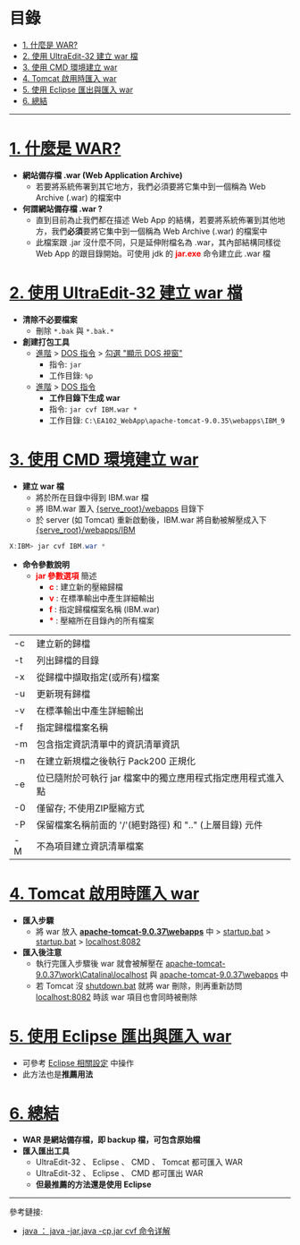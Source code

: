 <h1 id="top">目錄</h1>

- [1. 什麼是 WAR?](#s1)
- [2. 使用 UltraEdit-32 建立 war 檔](#s2)
- [3. 使用 CMD 環境建立 war](#s3)
- [4. Tomcat 啟用時匯入 war](#s4)
- [5. 使用 Eclipse 匯出與匯入 war](#s5)
- [6. 總結](#s6)

---

# <a id='s1' class='md-title' href='#top'>1. 什麼是 WAR?</a>

- **網站備存檔 .war (Web Application Archive)**
  - 若要將系統佈署到其它地方，我們必須要將它集中到一個稱為 Web Archive (.war) 的檔案中
- **何謂網站備存檔 .war ?**
  - 直到目前為止我們都在描述 Web App 的結構，若要將系統佈署到其他地方，我們**必須**要將它集中到一個稱為 Web Archive (.war) 的檔案中
  - 此檔案跟 .jar 沒什麼不同，只是延伸附檔名為 .war，其內部結構同樣從 Web App 的跟目錄開始。可使用 jdk 的 **<span style="color: red;">jar.exe</span>** 命令建立此 .war 檔

# <a id='s2' class='md-title' href='#top'>2. 使用 UltraEdit-32 建立 war 檔</a>

- **清除不必要檔案**
  - 刪除 `*.bak` 與 `*.bak.*`
- **創建打包工具**
  - <u>進階</u> > <u>DOS 指令</u> > <u>勾選 "顯示 DOS 視窗"</u>
    - 指令: `jar`
    - 工作目錄: `%p`
  - <u>進階</u> > <u>DOS 指令</u>
    - **工作目錄下生成 war**
    - 指令: `jar cvf IBM.war *`
    - 工作目錄: `C:\EA102_WebApp\apache-tomcat-9.0.35\webapps\IBM_9`

# <a id='s3' class='md-title' href='#top'>3. 使用 CMD 環境建立 war</a>

- **建立 war 檔**
  - 將於所在目錄中得到 IBM.war 檔
  - 將 IBM.war 置入 <u>{serve_root}/webapps</u> 目錄下
  - 於 server (如 Tomcat) 重新啟動後，IBM.war 將自動被解壓成入下 <u>{serve_root}/webapps/IBM</u>

```cs
X:IBM> jar cvf IBM.war *
```

- **命令參數說明**
  - **<span style="color: red;">jar 參數選項</span>** 簡述
    - **<span style="color: red;">c</span>** : 建立新的壓縮歸檔
    - **<span style="color: red;">v</span>** : 在標準輸出中產生詳細輸出
    - **<span style="color: red;">f</span>** : 指定歸檔檔案名稱 (IBM.war)
    - **<span style="color: red;">\*</span>** : 壓縮所在目錄內的所有檔案

<table>
<tr>	<td>-c</td>	<td>建立新的歸檔</td>	</tr>
<tr>	<td>-t</td>	<td>列出歸檔的目錄</td>	</tr>
<tr>	<td>-x</td>	<td>從歸檔中擷取指定(或所有)檔案</td>	</tr>
<tr>	<td>-u</td>	<td>更新現有歸檔</td>	</tr>
<tr>	<td>-v</td>	<td>在標準輸出中產生詳細輸出</td>	</tr>
<tr>	<td>-f</td>	<td>指定歸檔檔案名稱</td>	</tr>
<tr>	<td>-m</td>	<td>包含指定資訊清單中的資訊清單資訊</td>	</tr>
<tr>	<td>-n</td>	<td>在建立新規檔之後執行 Pack200 正規化</td>	</tr>
<tr>	<td>-e</td>	<td>位已隨附於可執行 jar 檔案中的獨立應用程式指定應用程式進入點</td>	</tr>
<tr>	<td>-0</td>	<td>僅留存; 不使用ZIP壓縮方式</td>	</tr>
<tr>	<td>-P</td>	<td>保留檔案名稱前面的 '/'(絕對路徑) 和 ".." (上層目錄) 元件</td>	</tr>
<tr>	<td>-M</td>	<td>不為項目建立資訊清單檔案</td>	</tr>
</table>

# <a id='s4' class='md-title' href='#top'>4. Tomcat 啟用時匯入 war</a>

- **匯入步驟**
  - 將 war 放入 <u>**apache-tomcat-9.0.37\webapps**</u> 中 > <u>startup.bat</u> > <u>startup.bat</u> > <u>localhost:8082</u>
- **匯入後注意**
  - 執行完匯入步驟後 war 就會被解壓在 <u>apache-tomcat-9.0.37\work\Catalina\localhost</u> 與 <u>apache-tomcat-9.0.37\webapps</u> 中
  - 若 Tomcat 沒 <u>shutdown.bat</u> 就將 war 刪除，則再重新訪問 <u>localhost:8082</u> 時該 war 項目也會同時被刪除

# <a id='s5' class='md-title' href='#top'>5. 使用 Eclipse 匯出與匯入 war</a>

- 可參考 [Eclipse 相關設定](./06.Eclipse相關設定.md) 中操作
- 此方法也是**推薦用法**

# <a id='s6' class='md-title' href='#top'>6. 總結</a>

- **WAR 是網站備存檔，即 backup 檔，可包含原始檔**
- **匯入匯出工具**
  - UltraEdit-32 、 Eclipse 、 CMD 、 Tomcat 都可匯入 WAR
  - UltraEdit-32 、 Eclipse 、 CMD 都可匯出 WAR
  - **但最推薦的方法還是使用 Eclipse**

---

參考鏈接:

- [java ： java -jar,java -cp,jar cvf 命令详解](https://blog.csdn.net/z425955498/article/details/78872288)
